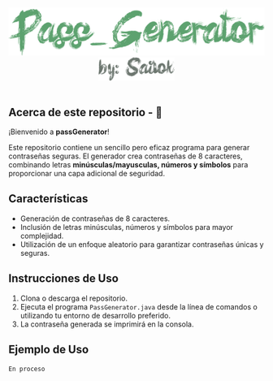 <!-- LOGO INICIO -->
<section id= "top">
<div align="center">
  <img src="passGenerator.png" alt="Logo">
</div>
<div align="center">
   <a href="https://github.com/Sailok25">
    <img src="by.png" alt="bysailok" width=150>
    </a>
</div>
</br>


## Acerca de este repositorio - 👀
<p>¡Bienvenido a <strong>passGenerator</strong>! 
<p>Este repositorio contiene un sencillo pero eficaz programa para generar contraseñas seguras. El generador crea contraseñas de 8 caracteres, combinando letras <strong>minúsculas/mayusculas, números y símbolos</strong> para proporcionar una capa adicional de seguridad.


## Características
- Generación de contraseñas de 8 caracteres.
- Inclusión de letras minúsculas, números y símbolos para mayor complejidad.
- Utilización de un enfoque aleatorio para garantizar contraseñas únicas y seguras.

## Instrucciones de Uso
1. Clona o descarga el repositorio.
2. Ejecuta el programa `PassGenerator.java` desde la línea de comandos o utilizando tu entorno de desarrollo preferido.
3. La contraseña generada se imprimirá en la consola.

## Ejemplo de Uso
```bash
En proceso
